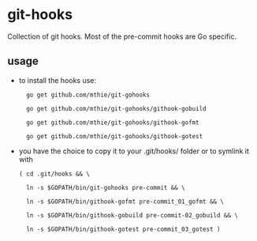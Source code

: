 git-hooks
=========

Collection of git hooks. Most of the pre-commit hooks are Go specific.


usage
-----

* to install the hooks use:

		go get github.com/mthie/git-gohooks

		go get github.com/mthie/git-gohooks/githook-gobuild

		go get github.com/mthie/git-gohooks/githook-gofmt
		
		go get github.com/mthie/git-gohooks/githook-gotest

		
*	you have the choice to copy it to your .git/hooks/ folder or to symlink it with

		( cd .git/hooks && \

		  ln -s $GOPATH/bin/git-gohooks pre-commit && \

		  ln -s $GOPATH/bin/githook-gofmt pre-commit_01_gofmt && \

		  ln -s $GOPATH/bin/githook-gobuild pre-commit-02_gobuild && \ 
		  
		  ln -s $GOPATH/bin/githook-gotest pre-commit_03_gotest )

